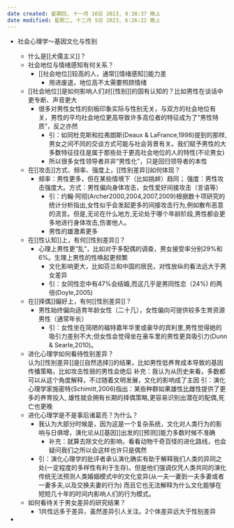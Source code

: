 ```yaml
---
date created: 星期四, 十一月 16日 2023, 8:38:37 晚上
date modified: 星期二, 十二月 5日 2023, 6:26:22 晚上
---
```

- 社会心理学～基因文化与性别  
    - 什么是[[犬儒主义]]？  
    - 社会地位与情绪感知有何关系？  
        - [[社会地位]]较高的人，通常[[情绪感知]]能力差  
	        - 用进废退，地位高不太需要照顾情绪
    - [[社会地位]]是如何影响人们对[[性别]]的固有认知的？比如男性在谈话中更专断、声音更大  
        - 很多对男性女性的刻板印象实际与性别无关，与双方的社会地位有关，男性的平均社会地位更高导致许多高位者的特征成为了“男性特质”，反之亦然  
            - 引：如同杜克斯和拉弗朗斯(Deaux & LaFrance,1998)提到的那样,男女之间不同的交谈方式可能与社会背景有关。我们赋予男性的大多数特征往往是属于那些处于更高社会地位的人的特性(不论男女)  
            - 所以很多女性领导者并非“男性化”，只是回归领导者的本性      
    - 在[[攻击]]方式、频率、强度上，[[性别差异]]如何体现？  
        - 频率：男性更多，但在某些情境下（比如挑衅）趋同； 强度：男性攻击强度大。方式：男性偏向身体攻击，女性爱好间接攻击（言语等）  
            - 引：约翰·阿彻(Archer2000,2004,2007,2009)根据数十项研究的统计分析指出,女性似乎会发起更多的间接攻击行为,例如散布恶意的流言。但是,无论在什么地方,无论处于哪个年龄阶段,男性都会更多地进行身体攻击,伤害他人。  
            - 男性的雄激素更多
    - 在[[性认知]]上，有何[[性别差异]]？  
        - 心理上男性更“乱”，比如对于多配偶的调查，男女接受率分别29%和6%。生理上男性的性唤起更频繁   
            - 文化影响更大，比如芬兰和中国的居民，对性放纵的看法远大于男女差异  
            - 引：女同性恋中有47%会结婚,而这几乎是男同性恋（24%) 的两倍(Doyle,2005) 
    - 在[[择偶]]偏好上，有何[[性别差异]]？  
        - 男性始终偏向适育年龄女性（二十几），女性偏向可提供较多生育资源男性（通常年长）  
            - 引：女性坐在简陋的福特嘉年华里或豪华的宾利里,男性觉得她的吸引力差别不大;但女性会觉得坐在豪车里的男性更具吸引力(Dunn & Searle,2010)。  
    - 进化心理学如何看待性别差异？  
        认为[[性别差异]]是[[自然选择]]的结果，比如男性低养育成本导致的基因传播策略，比如攻击性弱的男性会绝后
	        补充：我认为从历史来看，多数都可以从这个角度解释，不过随着文明发展，文化的影响成了主因
	        引：演化心理学家施密特(Schimitt,2006)指出：某些种群如果雄性比雌性提供了更多的养育投入, 雄性就会拥有长期的择偶策略,更容易识别出潜在的配偶,死亡也更晚
    - 进化心理学是不是事后诸葛亮？为什么？  
        - 我认为大部分时候是，因为这是一个复杂系统，文化对人类行为的影响与日俱增，演化论从[[基因]]出发的[[预测]]能力多数时候不准确  
	        - 补充：就算去除文化的影响，看看动物千奇百怪的进化路线，也会疑问我们之所以会这样也许只是偶然
	    - 引：演化心理学的批评者承认演化确实有助于解释我们人类的异同之处(一定程度的多样性有利于生存)。但是他们强调仅凭人类共同的演化传统无法预测人类婚姻模式中的文化变异(从一夫一妻到一夫多妻或者一妻多夫,以及交换夫妻的行为) 而且它也无法解释为什么文化能够在短短几十年的时间内影响人们的行为模式。
    - 如何看待关于男女差异的研究结果？  
        - 1共性远多于差异，虽然差异引人关注。2个体差异远大于性别差异

- 